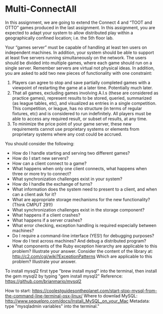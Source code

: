 # Multi-ConnectAll

In this assignment, we are going to extend the Connect 4 and “TOOT and OTTO” games produced in the last assignment. In this assignment, you are expected to adapt your system to allow distributed play within a geographically confined location; i.e. the 5th
floor lab.

Your “games server” must be capable of handling at least ten users on independent machines. In addition, your system should be able to support at least five servers running simultaneously on the network. The users should be divided into multiple games, where each game should run on a single server. Remember servers are virtual not physical ideas. In addition, you are asked to add two new pieces of functionality with one constraint:

  1. Players can agree to stop and save partially completed games with a viewpoint of restarting the game at a later time. Potentially much later.
  2. That all games, excluding games involving A.I.s (these are considered as practice games), represent results to be stored, queried, summarized (as league tables, etc), and visualized as entries in a single competition. This competition, or league, has no structure (in terms of regular fixtures, etc) and is considered to run indefinitely. All players must be able to access any required result, or subset of results, at any time.
  3. To minimize the price point of your game server, these new requirements cannot use proprietary systems or elements from proprietary systems where any cost could be accrued.

You should consider the following:

  * How do I handle starting and serving two different games?
  * How do I start new servers?
  * How can a client connect to a game?
  * What happens when only one client connects, what happens when three or more try to connect?
  * What synchronization challenges exist in your system?
  * How do I handle the exchange of turns?
  * What information does the system need to present to a client, and when can a client ask for it?
  * What are appropriate storage mechanisms for the new functionality? (Think CMPUT 291!)
  * What synchronization challenges exist in the storage component?
  * What happens if a client crashes?
  * What happens if a server crashes?
  * What error checking, exception handling is required especially between machines?
  * Do I require a command-line interface (YES!) for debugging purposes? How do I test across machines? And debug a distributed program?
  * What components of the Ruby exception hierarchy are applicable to this problem? Illustrate your answer. Consider the content of the library at: http://c2.com/cgi/wiki?ExceptionPatterns Which are applicable to this problem? Illustrate your answer.

To install mysql2 first type "brew install mysql" into the terminal, then install the gem mysql2 by typing "gem install mysql2"
Reference: https://github.com/brianmario/mysql2

How to start: https://coolestguidesontheplanet.com/start-stop-mysql-from-the-command-line-terminal-osx-linux/
Where to downlad MySQL: http://www.sequelpro.com/docs/Install_MySQL_on_your_Mac
Metadata: type "mysqladmin variables" into the terminal."